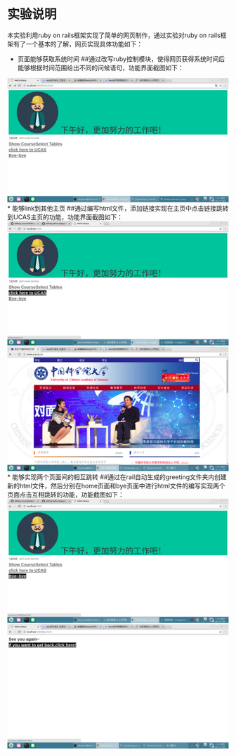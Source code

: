 # 实验说明
本实验利用ruby on rails框架实现了简单的网页制作，通过实验对ruby on rails框架有了一个基本的了解，网页实现具体功能如下：
*  页面能够获取系统时间
##通过改写ruby控制模块，使得网页获得系统时间后能够根据时间范围给出不同的问候语句，功能界面截图如下：
<img src="/lib/home.png" width = "700">
*  能够link到其他主页
##通过编写html文件，添加链接实现在主页中点击链接跳转到UCAS主页的功能，功能界面截图如下：
<img src="/lib/clicktoucas.png" width = "700">
<img src="/lib/home-ucas.png" width = "700">
*  能够实现两个页面间的相互跳转
##通过在rail自动生成的greeting文件夹内创建新的html文件，然后分别在home页面和bye页面中进行html文件的编写实现两个页面点击互相跳转的功能，功能截图如下：
<img src="/lib/clicktobye.png" width = "700">
<img src="/lib/home-jump.png" width = "700">
